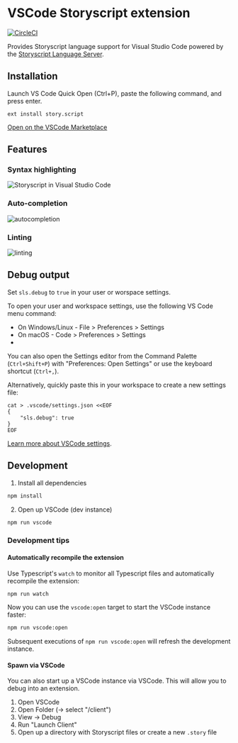 # VSCode Storyscript extension

[![CircleCI](https://img.shields.io/circleci/project/github/storyscript/vscode/master.svg?style=for-the-badge)](https://circleci.com/gh/storyscript/vscode)

Provides Storyscript language support for Visual Studio Code powered by the [Storyscript Language Server](https://github.com/storyscript/sls).

## Installation

Launch VS Code Quick Open (Ctrl+P), paste the following command, and press enter.

```shell
ext install story.script
```

[Open on the VSCode Marketplace](https://marketplace.visualstudio.com/items?itemName=asyncy.storyscript)

## Features

### Syntax highlighting

![Storyscript in Visual Studio Code](https://raw.githubusercontent.com/storyscript/vscode/master/preview.png)

### Auto-completion

![autocompletion](https://user-images.githubusercontent.com/4370550/55664816-e11f9d80-5834-11e9-832c-ecfb888e20d3.gif)

### Linting

![linting](https://user-images.githubusercontent.com/4370550/55664858-a4a07180-5835-11e9-9ad2-f5f61ffb9ba0.gif)

## Debug output

Set `sls.debug` to `true` in your user or worspace settings.

To open your user and workspace settings, use the following VS Code menu command:

- On Windows/Linux - File > Preferences > Settings
- On macOS - Code > Preferences > Settings
-
You can also open the Settings editor from the Command Palette (`Ctrl+Shift+P`) with "Preferences: Open Settings" or use the keyboard shortcut (`Ctrl+,`).

Alternatively, quickly paste this in your workspace to create a new settings file:

```
cat > .vscode/settings.json <<EOF
{
    "sls.debug": true
}
EOF
```

[Learn more about VSCode settings](https://code.visualstudio.com/docs/getstarted/settings).

## Development

1) Install all dependencies

```sh
npm install
```

2) Open up VSCode (dev instance)

```sh
npm run vscode
```

### Development tips

#### Automatically recompile the extension

Use Typescript's `watch` to monitor all Typescript files and automatically recompile the extension:

```sh
npm run watch
```

Now you can use the `vscode:open` target to start the VSCode instance faster:

```sh
npm run vscode:open
```

Subsequent executions of `npm run vscode:open` will refresh the development instance.

#### Spawn via VSCode

You can also start up a VSCode instance via VSCode. This will allow you to debug into an extension.

1) Open VSCode
2) Open Folder (-> select "<this-dir>/client")
3) View -> Debug
4) Run "Launch Client"
5) Open up a directory with Storyscript files or create a new `.story` file
